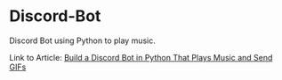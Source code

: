 # Discord-Bot
Discord Bot using Python to play music.


Link to Article: [Build a Discord Bot in Python That Plays Music and Send GIFs](https://link.medium.com/n09oE48Kkgb)
